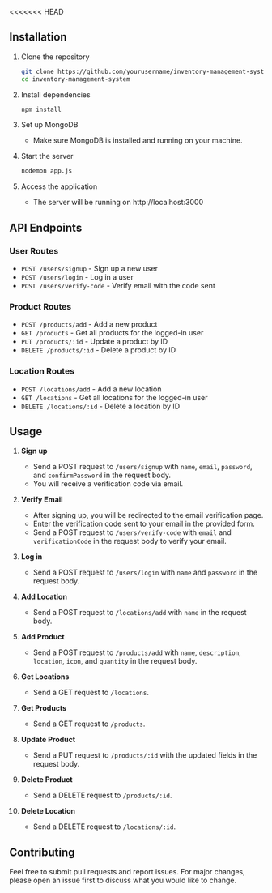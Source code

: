 <<<<<<< HEAD
## Installation

1. Clone the repository
    ```bash
    git clone https://github.com/yourusername/inventory-management-system.git
    cd inventory-management-system
    ```

2. Install dependencies
    ```bash
    npm install
    ```

3. Set up MongoDB
    - Make sure MongoDB is installed and running on your machine.

4. Start the server
    ```bash
    nodemon app.js
    ```

5. Access the application
    - The server will be running on http://localhost:3000

## API Endpoints

### User Routes
- `POST /users/signup` - Sign up a new user
- `POST /users/login` - Log in a user
- `POST /users/verify-code` - Verify email with the code sent


### Product Routes
- `POST /products/add` - Add a new product
- `GET /products` - Get all products for the logged-in user
- `PUT /products/:id` - Update a product by ID
- `DELETE /products/:id` - Delete a product by ID

### Location Routes
- `POST /locations/add` - Add a new location
- `GET /locations` - Get all locations for the logged-in user
- `DELETE /locations/:id` - Delete a location by ID

## Usage

1. **Sign up**
    - Send a POST request to `/users/signup` with `name`, `email`, `password`, and `confirmPassword` in the request body.
    - You will receive a verification code via email.

2. **Verify Email**
    - After signing up, you will be redirected to the email verification page.
    - Enter the verification code sent to your email in the provided form.
    - Send a POST request to `/users/verify-code` with `email` and `verificationCode` in the request body to verify your  email.

3. **Log in**
    - Send a POST request to `/users/login` with `name` and `password` in the request body.

4. **Add Location**
    - Send a POST request to `/locations/add` with `name` in the request body.

5. **Add Product**
    - Send a POST request to `/products/add` with `name`, `description`, `location`, `icon`, and `quantity` in the request body.

6. **Get Locations**
    - Send a GET request to `/locations`.

7. **Get Products**
    - Send a GET request to `/products`.

8. **Update Product**
    - Send a PUT request to `/products/:id` with the updated fields in the request body.

9. **Delete Product**
    - Send a DELETE request to `/products/:id`.

10. **Delete Location**
    - Send a DELETE request to `/locations/:id`.

## Contributing

Feel free to submit pull requests and report issues. For major changes, please open an issue first to discuss what you would like to change.
